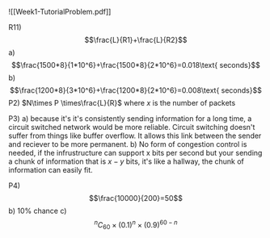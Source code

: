 ![[Week1-TutorialProblem.pdf]]

R11)
$$\frac{L}{R1}+\frac{L}{R2}$$
a)
$$\frac{1500*8}{1*10^6}+\frac{1500*8}{2*10^6}=0.018\text{ seconds}$$
b)
$$\frac{1200*8}{3*10^6}+\frac{1200*8}{2*10^6}=0.008\text{ seconds}$$
P2)
$N\times P \times\frac{L}{R}$ where $x$ is the number of packets

P3)
a) because it's it's consistently sending information for a long time, a circuit switched network would be more reliable. Circuit switching doesn't suffer from things like buffer overflow. It allows this link between the sender and reciever to be more permanent.
b) No form of congestion control is needed, if the infrustructure can support x bits per second but your sending a chunk of information that is $x-y$ bits, it's like a hallway, the chunk of information can easily fit.

P4)
$$\frac{10000}{200}=50$$
b) 10% chance
c) $$^nC_{60}\times(0.1)^n\times(0.9)^{60-n}$$
